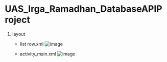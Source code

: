 # UAS_Irga_Ramadhan_DatabaseAPIProject

1. layout

   - list row.xml
     ![image](https://github.com/IrgaRamadhanPutra/UAS_Irga_Ramadhan_DatabaseAPIProject/assets/101645216/d528aa2f-7a1c-4b30-a3b0-39651254b9e0)

   - activity_main.xml
     ![image](https://github.com/IrgaRamadhanPutra/UAS_Irga_Ramadhan_DatabaseAPIProject/assets/101645216/9386c2bf-70ae-4e88-a78f-9c58384ef187)

     

  
